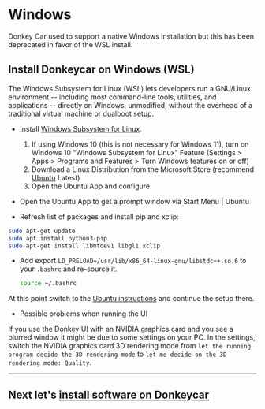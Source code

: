 # Windows

Donkey Car used to support a native Windows installation but this has been 
deprecated in favor of the WSL install. 
## Install Donkeycar on Windows (WSL)

The Windows Subsystem for Linux (WSL) lets developers run a GNU/Linux environment -- including most command-line tools, utilities, and applications -- directly on Windows, unmodified, without the overhead of a traditional virtual machine or dualboot setup.

* Install [Windows Subsystem for Linux](https://docs.microsoft.com/en-us/windows/wsl/install-win10).
  1.  If using Windows 10 (this is not necessary for Windows 11), turn on Windows 10 "Windows Subsystem for Linux" Feature (Settings > Apps > Programs and Features > Turn Windows features on or off)
  2.  Download a Linux Distribution from the Microsoft Store (recommend [Ubuntu](https://www.microsoft.com/en-us/p/ubuntu/9nblggh4msv6?activetab=pivot:overviewtab) Latest)
  3.  Open the Ubuntu App and configure.

* Open the Ubuntu App to get a prompt window via Start Menu | Ubuntu

* Refresh list of packages and install pip and xclip:

```bash
sudo apt-get update
sudo apt install python3-pip
sudo apt-get install libmtdev1 libgl1 xclip
```
* Add export `LD_PRELOAD=/usr/lib/x86_64-linux-gnu/libstdc++.so.6` to your `.bashrc` and re-source it.
  ```bash
  source ~/.bashrc
  ```

At this point switch to the [Ubuntu instructions](http://docs.donkeycar.com/guide/host_pc/setup_ubuntu/) and continue the setup there.

* Possible problems when running the UI

If you use the Donkey UI with an NVIDIA graphics card and you see a blurred window it might be due to some settings on 
your PC. In the settings, switch the NVIDIA graphics card 3D rendering mode from 
`let the running program decide the 3D rendering mode`
to `let me decide on the 3D rendering mode: Quality`.

---
## Next let's [install software on Donkeycar](/guide/install_software/#step-2-install-software-on-donkeycar)
